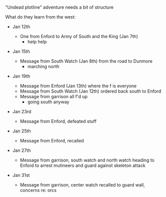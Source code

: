 "Undead plotline" adventure needs a bit of structure

What do they learn from the west:

* Jan 12th
	* One from Enford to Army of South and the King (Jan 7th)
		* help help

* Jan 15th
	* Message from South Watch (Jan 8th) from the road to Dunmore
		* marching north
* Jan 19th
	* Message from Enford (Jan 13th) where the f is everyone
	* Message from South Watch (Jan 12th) ordered back south to Enford
	* Message from garrison all f'd up
		* going south anyway
* Jan 23rd
	* Message from Enford, defeated stuff
* Jan 25th
	* Message from Enford, recalled
* Jan 27th
	* Message from garrison, south watch and north watch heading to Enford to arrest mutineers and guard against skeleton attack
* Jan 31st
	* Message from garrison, center watch recalled to guard wall, concerns re: orcs













